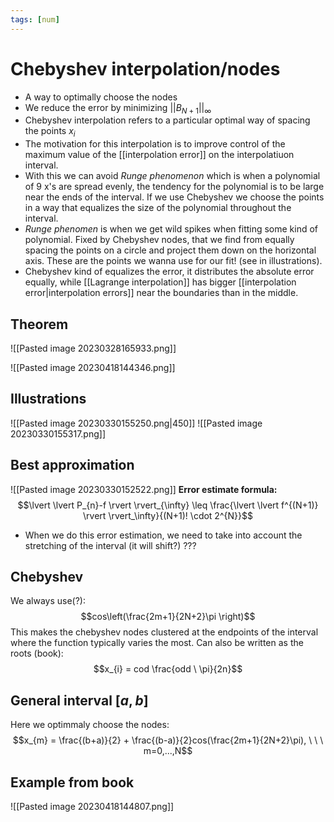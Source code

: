 ```yaml
---
tags: [num]
---
```

# Chebyshev interpolation/nodes
 - A way to optimally choose the nodes
 - We reduce the error by minimizing $\lvert \lvert B_{N+1} \rvert \rvert_\infty$
- Chebyshev interpolation refers to a particular optimal way of spacing the points $x_{i}$
- The motivation for this interpolation is to improve control of the maximum value of the [[interpolation error]] on the interpolatiuon interval. 
- With this we can avoid *Runge phenomenon* which is when a polynomial of 9 x's are spread evenly, the tendency for the polynomial is to be large near the ends of the interval. If we use Chebyshev we choose the points in a way that equalizes the size of the polynomial throughout the interval. 
- *Runge phenomen* is when we get wild spikes when fitting some kind of polynomial. Fixed by Chebyshev nodes, that we find from equally spacing the points on a circle and project them down on the horizontal axis. These are the points we wanna use for our fit! (see in illustrations).
- Chebyshev kind of equalizes the error, it distributes the absolute error equally, while [[Lagrange interpolation]] has bigger [[interpolation error|interpolation errors]] near the boundaries than in the middle. 
## Theorem
![[Pasted image 20230328165933.png]]

![[Pasted image 20230418144346.png]]

## Illustrations
![[Pasted image 20230330155250.png|450]]
![[Pasted image 20230330155317.png]]

## Best approximation
![[Pasted image 20230330152522.png]]
**Error estimate formula:** $$\lvert \lvert P_{n}-f \rvert \rvert_{\infty} \leq \frac{\lvert \lvert f^{(N+1)} \rvert \rvert_\infty}{(N+1)! \cdot 2^{N}}$$
- When we do this error estimation, we need to take into account the stretching of the interval (it will shift?) ???

## Chebyshev
We always use(?): $$cos\left(\frac{2m+1}{2N+2}\pi \right)$$This makes the chebyshev nodes clustered at the endpoints of the interval where the function typically varies the most. 
Can also be written as the roots (book): $$x_{i} = cod \frac{odd \ \pi}{2n}$$

## General interval $[a,b]$
Here we optimmaly choose the nodes: $$x_{m} = \frac{(b+a)}{2} + \frac{(b-a)}{2}cos(\frac{2m+1}{2N+2}\pi), \ \ \ m=0,...,N$$
## Example from book
![[Pasted image 20230418144807.png]]